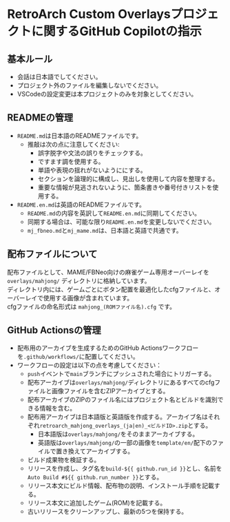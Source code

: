 # RetroArch Custom Overlaysプロジェクトに関するGitHub Copilotの指示

## 基本ルール

- 会話は日本語でしてください。
- プロジェクト外のファイルを編集しないでください。
- VSCodeの設定変更は本プロジェクトのみを対象としてください。

## READMEの管理

- `README.md`は日本語のREADMEファイルです。
  - 推敲は次の点に注意してください:
    - 誤字脱字や文法の誤りをチェックする。
    - ですます調を使用する。
    - 単語や表現の揺れがないようににする。
    - セクションを論理的に構成し、見出しを使用して内容を整理する。
    - 重要な情報が見逃されないように、箇条書きや番号付きリストを使用する。
- `README.en.md`は英語のREADMEファイルです。
  - `README.md`の内容を英訳して`README.en.md`に同期してください。
  - 同期する場合は、可能な限り`README.en.md`を変更しないでください。
  - `mj_fbneo.md`と`mj_mame.md`は、日本語と英語で共通です。

## 配布ファイルについて

配布ファイルとして、MAME/FBNeo向けの麻雀ゲーム専用オーバーレイを `overlays/mahjong/` ディレクトリに格納しています。  
ディレクトリ内には、ゲームごとにボタン配置を最適化したcfgファイルと、オーバーレイで使用する画像が含まれています。  
cfgファイルの命名形式は `mahjong_(ROMファイル名).cfg` です。

## GitHub Actionsの管理

- 配布用のアーカイブを生成するためのGitHub Actionsワークフローを`.github/workflows/`に配置してください。
- ワークフローの設定は以下の点を考慮してください：
  - `push`イベントで`main`ブランチにプッシュされた場合にトリガーする。
  - 配布アーカイブは`overlays/mahjong/`ディレクトリにあるすべてのcfgファイルと画像ファイルを含むZIPアーカイブとする。
  - 配布アーカイブのZIPのファイル名にはプロジェクト名とビルドを識別できる情報を含む。
  - 配布用アーカイブは日本語版と英語版を作成する。アーカイブ名はそれぞれ`retroarch_mahjong_overlays_(ja|en)_<ビルドID>.zip`とする。
    - 日本語版は`overlays/mahjong/`をそのままアーカイブする。
    - 英語版は`overlays/mahjong/`の一部の画像を`template/en/`配下のファイルで置き換えてアーカイブする。
  - ビルド成果物を検証する。
  - リリースを作成し、タグ名を`build-${{ github.run_id }}`とし、名前を`Auto Build #${{ github.run_number }}`とする。
  - リリース本文にビルド情報、配布物の説明、インストール手順を記載する。
  - リリース本文に追加したゲーム(ROM)を記載する。
  - 古いリリースをクリーンアップし、最新の5つを保持する。